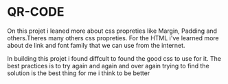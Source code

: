# QR-CODE

On this projet i leaned more about css propreties like Margin, Padding and others.Theres many others css propreties.
For the HTML i've learned more about de link and font family that we can use from the internet.

In building this projet i found diffcult to found the good css to use for it.
The best practices is to try again and again and over again trying to find the solution is the best thing for me i think  to  be better 
